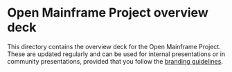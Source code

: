 # Open Mainframe Project overview deck

This directory contains the overview deck for the Open Mainframe Project. These are updated regularly and can be used for internal presentations or in community presentations, provided that you follow the [branding guidelines](../BRANDING_GUIDELINES.md).
